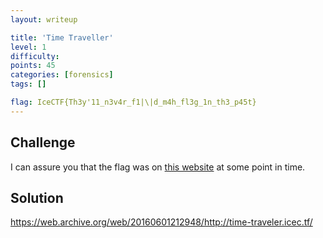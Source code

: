```yaml
---
layout: writeup

title: 'Time Traveller'
level: 1
difficulty:
points: 45
categories: [forensics]
tags: []

flag: IceCTF{Th3y'11_n3v4r_f1|\|d_m4h_fl3g_1n_th3_p45t}
---
```


## Challenge

I can assure you that the flag was on [this website][1] at some point in
time.

## Solution

https://web.archive.org/web/20160601212948/http://time-traveler.icec.tf/

[1]: http://time-traveler.icec.tf/
